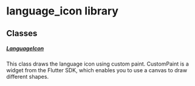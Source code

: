 



# language_icon library











## Classes

##### [LanguageIcon](../custom_painters_language_icon/LanguageIcon-class.md)



This class draws the language icon using custom paint.
CustomPaint is a widget from the Flutter SDK, which enables
you to use a canvas to draw different shapes.















